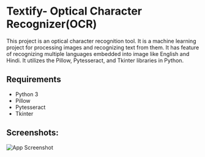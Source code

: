 
# Textify- Optical Character Recognizer(OCR)

This project is an optical character recognition tool. It is a machine learning project for processing images and recognizing text from them. It has feature of recognizing multiple languages embedded into image like English and Hindi. It utilizes the Pillow, Pytesseract, and Tkinter libraries in Python.


## Requirements
- Python 3
- Pillow
- Pytesseract
- Tkinter
## Screenshots:

![App Screenshot](https://docs.google.com/uc?export=download&id=17lFlCvVnkanqjlsX9PZPMrmZqLdpUTiP)

